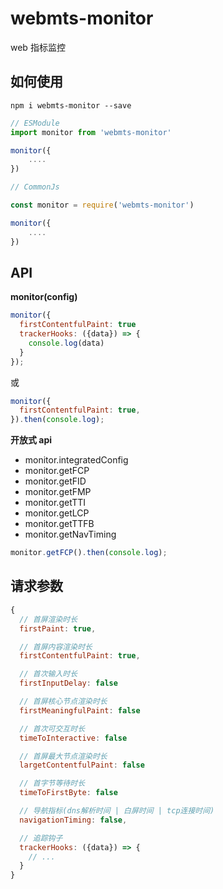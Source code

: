 # webmts-monitor

web 指标监控

## 如何使用

```
npm i webmts-monitor --save
```

```js
// ESModule
import monitor from 'webmts-monitor'

monitor({
    ....
})

// CommonJs

const monitor = require('webmts-monitor')

monitor({
    ....
})
```

## API

**monitor(config)**

```js
monitor({
  firstContentfulPaint: true
  trackerHooks: ({data}) => {
    console.log(data)
  }
});
```

或

```js
monitor({
  firstContentfulPaint: true,
}).then(console.log);
```

**开放式 api**

- monitor.integratedConfig
- monitor.getFCP
- monitor.getFID
- monitor.getFMP
- monitor.getTTI
- monitor.getLCP
- monitor.getTTFB
- monitor.getNavTiming

```js
monitor.getFCP().then(console.log);
```

## 请求参数

```js
{
  // 首屏渲染时长
  firstPaint: true,

  // 首屏内容渲染时长
  firstContentfulPaint: true,

  // 首次输入时长
  firstInputDelay: false

  // 首屏核心节点渲染时长
  firstMeaningfulPaint: false

  // 首次可交互时长
  timeToInteractive: false

  // 首屏最大节点渲染时长
  largetContentfulPaint: false

  // 首字节等待时长
  timeToFirstByte: false

  // 导航指标(dns解析时间 | 白屏时间 | tcp连接时间)
  navigationTiming: false,

  // 追踪钩子
  trackerHooks: ({data}) => {
    // ...
  }
}
```
